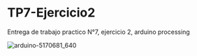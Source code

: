 # TP7-Ejercicio2
Entrega de trabajo practico N°7, ejercicio 2, arduino processing 

![arduino-5170681_640](https://github.com/user-attachments/assets/3c5139ab-1fec-4b23-bf96-7364df8fe737)
